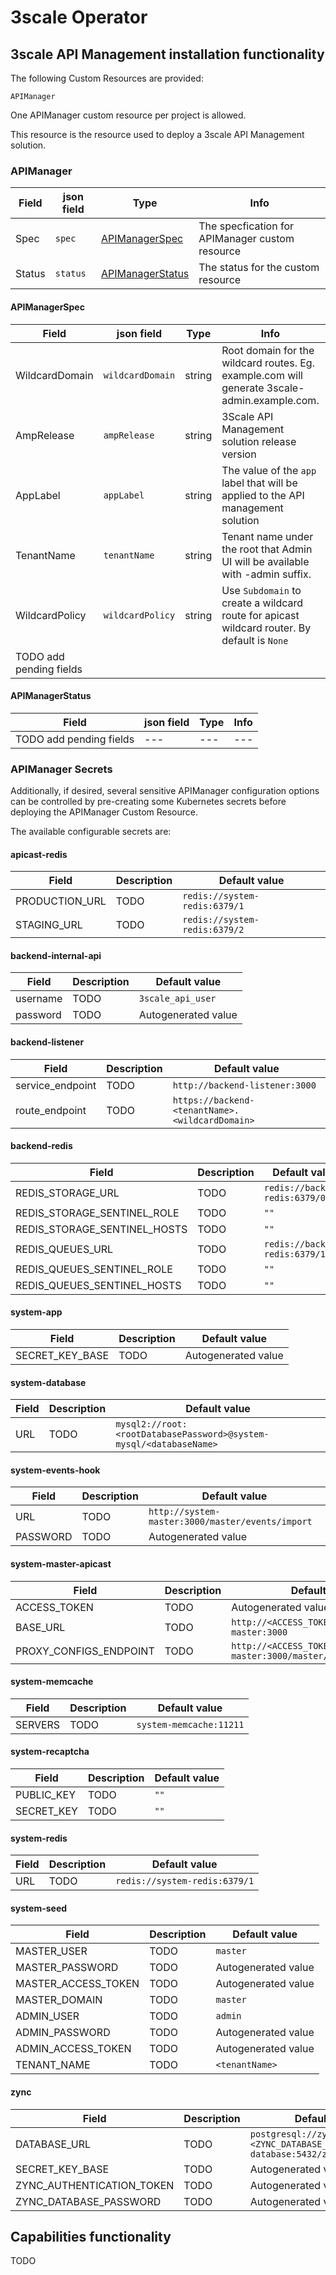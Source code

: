 # 3scale Operator

## 3scale API Management installation functionality

The following Custom Resources are provided:

`APIManager`

One APIManager custom resource per project is allowed.

This resource is the resource used to deploy a 3scale API Management solution.

### APIManager

| **Field** | **json field**| **Type** | **Info** |
| --- | --- | --- | --- |
| Spec | `spec` | [APIManagerSpec](#APIManagerSpec) | The specfication for APIManager custom resource |
| Status | `status` | [APIManagerStatus](#APIManagerStatus) | The status for the custom resource |

#### APIManagerSpec

| **Field** | **json field**| **Type** | **Info** | **Required** |
| --- | --- | --- | --- | --- |
| WildcardDomain | `wildcardDomain` | string | Root domain for the wildcard routes. Eg. example.com will generate 3scale-admin.example.com. | Yes |
| AmpRelease | `ampRelease` | string | 3Scale API Management solution release version | Yes |
| AppLabel | `appLabel` | string | The value of the `app` label that will be applied to the API management solution | No |
| TenantName | `tenantName` | string | Tenant name under the root that Admin UI will be available with -admin suffix. | No |
| WildcardPolicy | `wildcardPolicy` | string | Use `Subdomain` to create a wildcard route for apicast wildcard router. By default is `None` | No |
| TODO add pending fields | | | | |

#### APIManagerStatus

| **Field** | **json field**| **Type** | **Info** |
| --- | --- | --- | --- |
| TODO add pending fields | --- | --- | --- |

### APIManager Secrets

Additionally, if desired, several sensitive APIManager configuration options
can be controlled by pre-creating some Kubernetes secrets before deploying the
APIManager Custom Resource.

The available configurable secrets are:

#### apicast-redis

| **Field** | **Description** | **Default value** |
| --- | --- | --- |
| PRODUCTION_URL | TODO | `redis://system-redis:6379/1` |
| STAGING_URL | TODO | `redis://system-redis:6379/2` |

#### backend-internal-api

| **Field** | **Description** | **Default value** |
| --- | --- | --- |
| username | TODO | `3scale_api_user` |
| password | TODO | Autogenerated value |

#### backend-listener

| **Field** | **Description** | **Default value** |
| --- | --- | --- |
| service_endpoint | TODO | `http://backend-listener:3000` |
| route_endpoint | TODO | `https://backend-<tenantName>.<wildcardDomain>` |

#### backend-redis

| **Field** | **Description** | **Default value** |
| --- | --- | --- |
| REDIS_STORAGE_URL | TODO | `redis://backend-redis:6379/0` |
| REDIS_STORAGE_SENTINEL_ROLE | TODO | `""` |
| REDIS_STORAGE_SENTINEL_HOSTS | TODO | `""` |
| REDIS_QUEUES_URL | TODO | `redis://backend-redis:6379/1` |
| REDIS_QUEUES_SENTINEL_ROLE | TODO | `""` |
| REDIS_QUEUES_SENTINEL_HOSTS | TODO | `""` |

#### system-app

| **Field** | **Description** | **Default value** |
| --- | --- | --- |
| SECRET_KEY_BASE | TODO | Autogenerated value |

#### system-database

| **Field** | **Description** | **Default value** |
| --- | --- | --- |
| URL | TODO | `mysql2://root:<rootDatabasePassword>@system-mysql/<databaseName>` |

#### system-events-hook

| **Field** | **Description** | **Default value** |
| --- | --- | --- |
| URL | TODO | `http://system-master:3000/master/events/import` |
| PASSWORD | TODO | Autogenerated value |

#### system-master-apicast

| **Field** | **Description** | **Default value** |
| --- | --- | --- |
| ACCESS_TOKEN | TODO | Autogenerated value |
| BASE_URL | TODO | `http://<ACCESS_TOKEN>@system-master:3000` |
| PROXY_CONFIGS_ENDPOINT | TODO | `http://<ACCESS_TOKEN>@system-master:3000/master/api/proxy/configs` |

#### system-memcache

| **Field** | **Description** | **Default value** |
| --- | --- | --- |
| SERVERS | TODO | `system-memcache:11211` |

#### system-recaptcha

| **Field** | **Description** | **Default value** |
| --- | --- | --- |
| PUBLIC_KEY | TODO | `""` |
| SECRET_KEY | TODO | `""` |

#### system-redis

| **Field** | **Description** | **Default value** |
| --- | --- | --- |
| URL | TODO | `redis://system-redis:6379/1` |

#### system-seed

| **Field** | **Description** | **Default value** |
| --- | --- | --- |
| MASTER_USER | TODO | `master` |
| MASTER_PASSWORD | TODO | Autogenerated value |
| MASTER_ACCESS_TOKEN | TODO | Autogenerated value |
| MASTER_DOMAIN | TODO | `master` |
| ADMIN_USER | TODO | `admin` |
| ADMIN_PASSWORD | TODO | Autogenerated value |
| ADMIN_ACCESS_TOKEN | TODO | Autogenerated value |
| TENANT_NAME | TODO | `<tenantName>` |

#### zync

| **Field** | **Description** | **Default value** |
| --- | --- | --- |
| DATABASE_URL | TODO | `postgresql://zync:<ZYNC_DATABASE_PASSWORD>@zync-database:5432/zync_production` |
| SECRET_KEY_BASE | TODO | Autogenerated value |
| ZYNC_AUTHENTICATION_TOKEN | TODO | Autogenerated value |
| ZYNC_DATABASE_PASSWORD | TODO | Autogenerated value |

## Capabilities functionality

TODO
